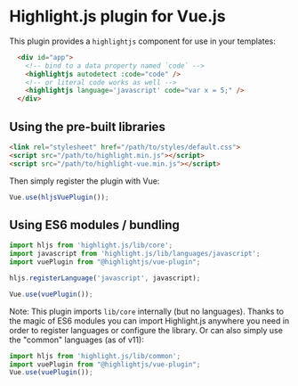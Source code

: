 # Highlight.js plugin for Vue.js

This plugin provides a `highlightjs` component for use
in your templates:

```html
  <div id="app">
    <!-- bind to a data property named `code` -->
    <highlightjs autodetect :code="code" />
    <!-- or literal code works as well -->
    <highlightjs language='javascript' code="var x = 5;" />
  </div>
```

## Using the pre-built libraries

```html
<link rel="stylesheet" href="/path/to/styles/default.css">
<script src="/path/to/highlight.min.js"></script>
<script src="/path/to/highlight-vue.min.js"></script>
```

Then simply register the plugin with Vue:

```js
Vue.use(hljsVuePlugin());
```


## Using ES6 modules / bundling

```js
import hljs from 'highlight.js/lib/core';
import javascript from 'highlight.js/lib/languages/javascript';
import vuePlugin from "@highlightjs/vue-plugin";

hljs.registerLanguage('javascript', javascript);

Vue.use(vuePlugin());
```

Note: This plugin imports `lib/core` internally (but no languages).  Thanks to the magic of ES6 modules you can import Highlight.js anywhere you need in order to register languages or configure the library.  Or can also simply use the "common" languages (as of v11):

```js
import hljs from 'highlight.js/lib/common';
import vuePlugin from "@highlightjs/vue-plugin";
Vue.use(vuePlugin());
```

